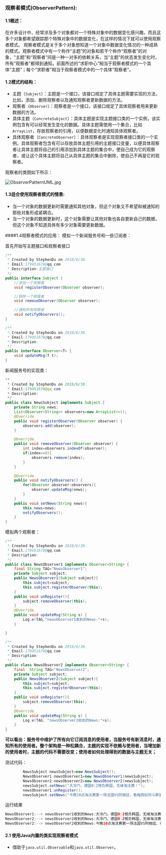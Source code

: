 ### 观察者模式(ObserverPattern):
#### 1.1概述：
  在许多设计中，经常涉及多个对象都对一个特殊对象中的数据变化感兴趣，而且这多个对象都希望跟踪那个特殊对象中的数据变化，在这样的情况下就可以使用观察者模式。
   观察者模式是关于多个对象想知道一个对象中数据变化情况的一种成熟的模式。观察者模式中有一个称作“主题”的对象和若干个称作“观察者”的对象，“主题”和“观察者”间是一种一对多的依赖关系，当“主题”的状态发生变化时，所有“观察者”都得到通知。前面所述的“求职中心”相当于观察者模式的一个具体“主题”；每个“求职者”相当于观察者模式中的一个具体“观察者”。

#### 1.2模式的结构：
* 主题（`Subject`）：主题是一个接口，该接口规定了具体主题需要实现的方法，比如，添加、删除观察者以及通知观察者更新数据的方法。
* 观察者（`Observer`）：观察者是一个接口，该接口规定了具体观察者用来更新数据的方法。
* 具体主题（`ConcreteSubject`）：具体主题是实现主题接口类的一个实例，该实例包含有可以经常发生变化的数据。具体主题需使用一个集合，比如`ArrayList`，存放观察者的引用，以便数据变化时通知具体观察者。
* 具体观察者（`ConcreteObserver`）：具体观察者是实现观察者接口类的一个实例。具体观察者包含有可以存放具体主题引用的主题接口变量，以便具体观察者让具体主题将自己的引用添加到具体主题的集合中，使自己成为它的观察者，或让这个具体主题将自己从具体主题的集合中删除，使自己不再是它的观察者。

观察者的类图如下所示：

![ObserverPatternUML.jpg]()

#### 1.3适合使用观察者模式的情景:
* 当一个对象的数据更新时需要通知其他对象，但这个对象又不希望和被通知的那些对象形成紧耦合。
* 当一个对象的数据更新时，这个对象需要让其他对象也各自更新自己的数据，但这个对象不知道具体有多少对象需要更新数据。

####1.4观察者模式的应用：
模拟一个新闻服务号和一些订阅者：

首先开始写主题接口和观察者接口
```java
/**
 * Created by StephenDu on 2018/6/30.
 * Email:179451678@qq.com
 * Description:主题接口
 */
public interface Subject {
    //添加一个观察者
    void registerObserver(Observer observer);

    //移除一个观察者
    void removeObserver(Observer observer);

    //通知所有观察者
    void notifyObservers();
}

```
```java
/**
 * Created by StephenDu on 2018/6/30.
 * Email:179451678@qq.com
 * Description:
 */
public interface Observer<T> {
    void updateMsg(T t);
}

```
新闻服务号的实现类：

```java
**
 * Created by StephenDu on 2018/6/30.
 * Email:179451678@qq.com
 * Description:
 */
public class NewsSubject implements Subject {
    private String news;
    List<Observer<String>> observers=new ArrayList<>();
    @Override
    public void registerObserver(Observer observer) {
        observers.add(observer);
    }

    @Override
    public void removeObserver(Observer observer) {
        int index=observers.indexOf(observer);
        if(index>=0){
            observers.remove(index);
        }
    }

    @Override
    public void notifyObservers() {
        for(Observer observer:observers){
            observer.updateMsg(news);
        }
    }
    public void setNews(String news){
        this.news=news;
        notifyObservers();
    }
}
```
模拟两个观察者：
```java
/**
 * Created by StephenDu on 2018/6/30.
 * Email:179451678@qq.com
 * Description:
 */
public class NewsObserver1 implements Observer<String> {
    final String TAG="NewsObserver1";
    private Subject subject;
    public NewsObserver1(Subject subject){
        this.subject=subject;
        this.subject.registerObserver(this);
    }
    public void unRegister(){
        subject.removeObserver(this);
    }
    @Override
    public void updateMsg(String s) {
        Log.e(TAG,"newsObserver1收到的News:"+s);
    }

}
```
```java
/**
 * Created by StephenDu on 2018/6/30.
 * Email:179451678@qq.com
 * Description:
 */
public class NewsObserver2 implements Observer<String> {
    final  String TAG="NewsObserver2";
    private Subject subject;
    public NewsObserver2(Subject subject){
        this.subject=subject;
        this.subject.registerObserver(this);
    }
    public void unRegister(){
        subject.removeObserver(this);
    }
    @Override
    public void updateMsg(String s) {
        Log.e(TAG, "newsObserver2收到的News:"+s);
    }
}
```
**可以看出：服务号中维护了所有向它订阅消息的使用者，当服务号有新消息时，通知所有的使用者。整个架构是一种松耦合，主题的实现不依赖与使用者，当增加新的使用者时，主题的代码不需要改变；使用者如何处理得到的数据与主题无关；**

测试代码：
```java
        NewsSubject newsSubject=new NewsSubject();
        NewsObserver1 newsObserver1=new NewsObserver1(newsSubject);
        NewsObserver2 newsObserver2=new NewsObserver2(newsSubject);
        newsSubject.setNews("大冷门，德国0:2憾负韩国，无缘淘汰赛！");
        newsObserver1.unRegister();
        newsSubject.setNews("今晚10点淘汰赛第一场法国VS阿根廷，看梅西如何斗群星！");
```
运行结果
```java
NewsObserver1:--> newsObserver1收到的News:大冷门，德国0:2憾负韩国，无缘淘汰赛！
NewsObserver2:--> newsObserver2收到的News:大冷门，德国0:2憾负韩国，无缘淘汰赛！
NewsObserver2:--> newsObserver2收到的News:今晚10点淘汰赛第一场法国VS阿根廷，看梅西如何斗群星！
```
#### 2.1 使用Java内置的类实现观察者模式
* 借助于`java.util.Observable`和`java.util.Observer`。
